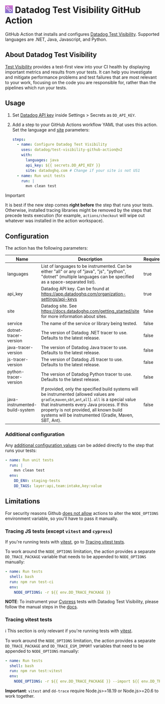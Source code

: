 # <img height="25" src="logos/test_visibility_logo.png" />  Datadog Test Visibility GitHub Action

GitHub Action that installs and configures [Datadog Test Visibility](https://docs.datadoghq.com/tests/). 
Supported languages are .NET, Java, Javascript, and Python.

## About Datadog Test Visibility

[Test Visibility](https://docs.datadoghq.com/tests/) provides a test-first view into your CI health by displaying important metrics and results from your tests. 
It can help you investigate and mitigate performance problems and test failures that are most relevant to your work, focusing on the code you are responsible for, rather than the pipelines which run your tests.

## Usage

1. Set [Datadog API key](https://app.datadoghq.com/organization-settings/api-keys) inside Settings > Secrets as `DD_API_KEY`.
2. Add a step to your GitHub Actions workflow YAML that uses this action. Set the language and [site](https://docs.datadoghq.com/getting_started/site/) parameters: 

   ```yaml
   steps:
     - name: Configure Datadog Test Visibility
       uses: datadog/test-visibility-github-action@v2
       with:
         languages: java
         api_key: ${{ secrets.DD_API_KEY }}
         site: datadoghq.com # Change if your site is not US1
     - name: Run unit tests
       run: |
         mvn clean test
   ```

> [!IMPORTANT]  
> It is best if the new step comes __right before__ the step that runs your tests.
> Otherwise, installed tracing libraries might be removed by the steps that precede tests execution 
> (for example, `actions/checkout` will wipe out whatever was installed in the action workspace).

## Configuration

The action has the following parameters:

| Name | Description | Required | Default |
| ---- | ----------- | -------- | ------- |
 | languages | List of languages to be instrumented. Can be either "all" or any of "java", "js", "python", "dotnet" (multiple languages can be specified as a space-separated list). | true | |
 | api_key | Datadog API key. Can be found at https://app.datadoghq.com/organization-settings/api-keys | true | |
 | site | Datadog site. See https://docs.datadoghq.com/getting_started/site for more information about sites. | false | datadoghq.com |
 | service | The name of the service or library being tested. | false | |
 | dotnet-tracer-version | The version of Datadog .NET tracer to use. Defaults to the latest release. | false | |
 | java-tracer-version | The version of Datadog Java tracer to use. Defaults to the latest release. | false | |
 | js-tracer-version | The version of Datadog JS tracer to use. Defaults to the latest release. | false | |
 | python-tracer-version | The version of Datadog Python tracer to use. Defaults to the latest release. | false | |
 | java-instrumented-build-system | If provided, only the specified build systems will be instrumented (allowed values are `gradle`,`maven`,`sbt`,`ant`,`all`). `all` is a special value that instruments every Java process. If this property is not provided, all known build systems will be instrumented (Gradle, Maven, SBT, Ant). | false | |

### Additional configuration

Any [additional configuration values](https://docs.datadoghq.com/tracing/trace_collection/library_config/) can be added directly to the step that runs your tests:

```yaml
- name: Run unit tests
  run: |
    mvn clean test
  env:
    DD_ENV: staging-tests
    DD_TAGS: layer:api,team:intake,key:value
```

## Limitations

For security reasons Github [does not allow](https://github.blog/changelog/2023-10-05-github-actions-node_options-is-now-restricted-from-github_env/) actions to alter the `NODE_OPTIONS` environment variable, so you'll have to pass it manually.

### Tracing JS tests (except `vitest` and `cypress`)

If you're running tests with [vitest](https://github.com/vitest-dev/vitest), go to [Tracing vitest tests](#tracing-vitest-tests).

To work around the `NODE_OPTIONS` limitation, the action provides a separate `DD_TRACE_PACKAGE` variable that needs to be appended to `NODE_OPTIONS` manually:

```yaml
- name: Run tests
  shell: bash
  run: npm run test-ci
  env:
    NODE_OPTIONS: -r ${{ env.DD_TRACE_PACKAGE }}
```

**NOTE**: To instrument your [Cypress](https://www.cypress.io/) tests with Datadog Test Visibility, please follow the manual steps in the [docs](https://docs.datadoghq.com/tests/setup/javascript/?tab=cypress).

### Tracing vitest tests

ℹ️ This section is only relevant if you're running tests with [vitest](https://github.com/vitest-dev/vitest).

To work around the `NODE_OPTIONS` limitation, the action provides a separate `DD_TRACE_PACKAGE` and `DD_TRACE_ESM_IMPORT` variables that need to be appended to `NODE_OPTIONS` manually:

```yaml
- name: Run tests
  shell: bash
  run: npm run test:vitest
  env:
    NODE_OPTIONS: -r ${{ env.DD_TRACE_PACKAGE }} --import ${{ env.DD_TRACE_ESM_IMPORT }}
```

**Important**: `vitest` and `dd-trace` require Node.js>=18.19 or Node.js>=20.6 to work together.
